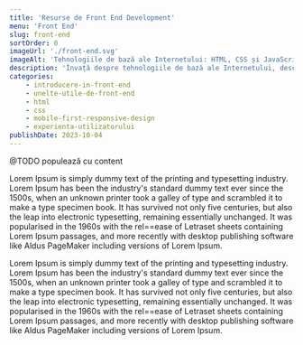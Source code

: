 ```yaml
---
title: 'Resurse de Front End Development'
menu: 'Front End'
slug: front-end
sortOrder: 0
imageUrl: './front-end.svg'
imageAlt: 'Tehnologiile de bază ale Internetului: HTML, CSS și JavaScript'
description: 'Învață despre tehnologiile de bază ale Internetului, descoperă ce este și cum funcționează o pagină web și cum să construiești și tu aplicații online.'
categories:
    - introducere-in-front-end
    - unelte-utile-de-front-end
    - html
    - css
    - mobile-first-responsive-design
    - experienta-utilizatorului
publishDate: 2023-10-04
---
```


@TODO populează cu content

Lorem Ipsum is simply dummy text of the printing and typesetting industry. Lorem Ipsum has been the industry's standard dummy text ever since the 1500s, when an unknown printer took a galley of type and scrambled it to make a type specimen book. It has survived not only five centuries, but also the leap into electronic typesetting, remaining essentially unchanged. It was popularised in the 1960s with the rel==ease of Letraset sheets containing Lorem Ipsum passages, and more recently with desktop publishing software like Aldus PageMaker including versions of Lorem Ipsum.

Lorem Ipsum is simply dummy text of the printing and typesetting industry. Lorem Ipsum has been the industry's standard dummy text ever since the 1500s, when an unknown printer took a galley of type and scrambled it to make a type specimen book. It has survived not only five centuries, but also the leap into electronic typesetting, remaining essentially unchanged. It was popularised in the 1960s with the rel==ease of Letraset sheets containing Lorem Ipsum passages, and more recently with desktop publishing software like Aldus PageMaker including versions of Lorem Ipsum.
